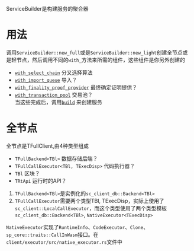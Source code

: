 ServiceBuilder是构建服务的聚合器
# 用法
调用`ServiceBuilder::new_full`或是`ServiceBuilder::new_light`创建全节点或是轻节点，然后调用不同的`with_`方法来所需的组件，这些组件是你另外创建的
 - [`with_select_chain`](ServiceBuilder::with_select_chain) 分叉选择算法
 - [`with_import_queue`](ServiceBuilder::with_import_queue)  导入？
 - [`with_finality_proof_provider`](ServiceBuilder::with_finality_proof_provider) 最终确定证明提供？
 - [`with_transaction_pool`](ServiceBuilder::with_transaction_pool) 交易池？  
当这些完成后，调用[`build`](ServiceBuilder::build) 来创建服务

# 全节点
全节点是TFullClient,由4种类型组成
- `TFullBackend<TBl>`    数据存储后端？
- `TFullCallExecutor<TBl, TExecDisp>` 代码执行器？
- `TBl`  区块？
- `TRtApi` 运行时的API？
  

1. `TFullBackend<TBl>`是实例化的`sc_client_db::Backend<TBl>`  
2. `TFullCallExecutor`需要两个类型TBl, TExecDisp，实际上使用了`sc_client::LocalCallExecutor`，而这个类型使用了两个类型模板`sc_client_db::Backend<TBl>`, `NativeExecutor<TExecDisp>`

`NativeExecutor`实现了`RuntimeInfo`、`CodeExecutor`、`Clone`、`sp_core::traits::CallInWasm`接口。在`client/executor/src/native_executor.rs`文件中
